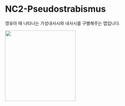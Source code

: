 # NC2-Pseudostrabismus
영유아 때 나타나는 가성내사시와 내사시를 구별해주는 앱입니다.

<img src="https://user-images.githubusercontent.com/91456952/190982016-c60b4bc3-74c2-48e7-acb5-59d185d4d69b.png" width="230">
